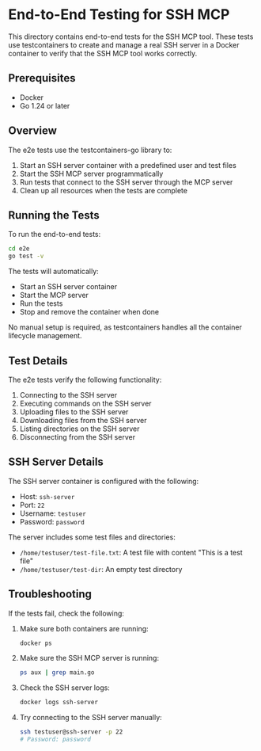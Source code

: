 # End-to-End Testing for SSH MCP

This directory contains end-to-end tests for the SSH MCP tool. These tests use testcontainers to create and manage a real SSH server in a Docker container to verify that the SSH MCP tool works correctly.

## Prerequisites

- Docker
- Go 1.24 or later

## Overview

The e2e tests use the testcontainers-go library to:

1. Start an SSH server container with a predefined user and test files
2. Start the SSH MCP server programmatically
3. Run tests that connect to the SSH server through the MCP server
4. Clean up all resources when the tests are complete

## Running the Tests

To run the end-to-end tests:

```bash
cd e2e
go test -v
```

The tests will automatically:
- Start an SSH server container
- Start the MCP server
- Run the tests
- Stop and remove the container when done

No manual setup is required, as testcontainers handles all the container lifecycle management.

## Test Details

The e2e tests verify the following functionality:

1. Connecting to the SSH server
2. Executing commands on the SSH server
3. Uploading files to the SSH server
4. Downloading files from the SSH server
5. Listing directories on the SSH server
6. Disconnecting from the SSH server

## SSH Server Details

The SSH server container is configured with the following:

- Host: `ssh-server`
- Port: `22`
- Username: `testuser`
- Password: `password`

The server includes some test files and directories:
- `/home/testuser/test-file.txt`: A test file with content "This is a test file"
- `/home/testuser/test-dir`: An empty test directory

## Troubleshooting

If the tests fail, check the following:

1. Make sure both containers are running:
   ```bash
   docker ps
   ```

2. Make sure the SSH MCP server is running:
   ```bash
   ps aux | grep main.go
   ```

3. Check the SSH server logs:
   ```bash
   docker logs ssh-server
   ```

4. Try connecting to the SSH server manually:
   ```bash
   ssh testuser@ssh-server -p 22
   # Password: password
   ```
